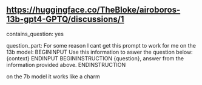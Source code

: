 ## https://huggingface.co/TheBloke/airoboros-13b-gpt4-GPTQ/discussions/1

contains_question: yes

question_part: For some reason I cant get this prompt to work for me on the 13b model:
BEGININPUT
Use this information to aswer the question below:
{context}
ENDINPUT
BEGININSTRUCTION
{question}, answer from the information provided above.
ENDINSTRUCTION

on the 7b model it works like a charm